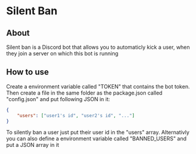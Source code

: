 # Silent Ban

## About

Silent ban is a Discord bot that allows you to automaticly kick a user, when they join a server on which this bot is running

## How to use

Create a environment variable called "TOKEN" that contains the bot token. Then create a file in the same folder as the package.json called "config.json" and put following JSON in it:

```json
{
	"users": ["user1's id", "user2's id", "..."]
}
```

To silently ban a user just put their user id in the "users" array. Alternativly you can also define a environment variable called "BANNED_USERS" and put a JSON array in it
